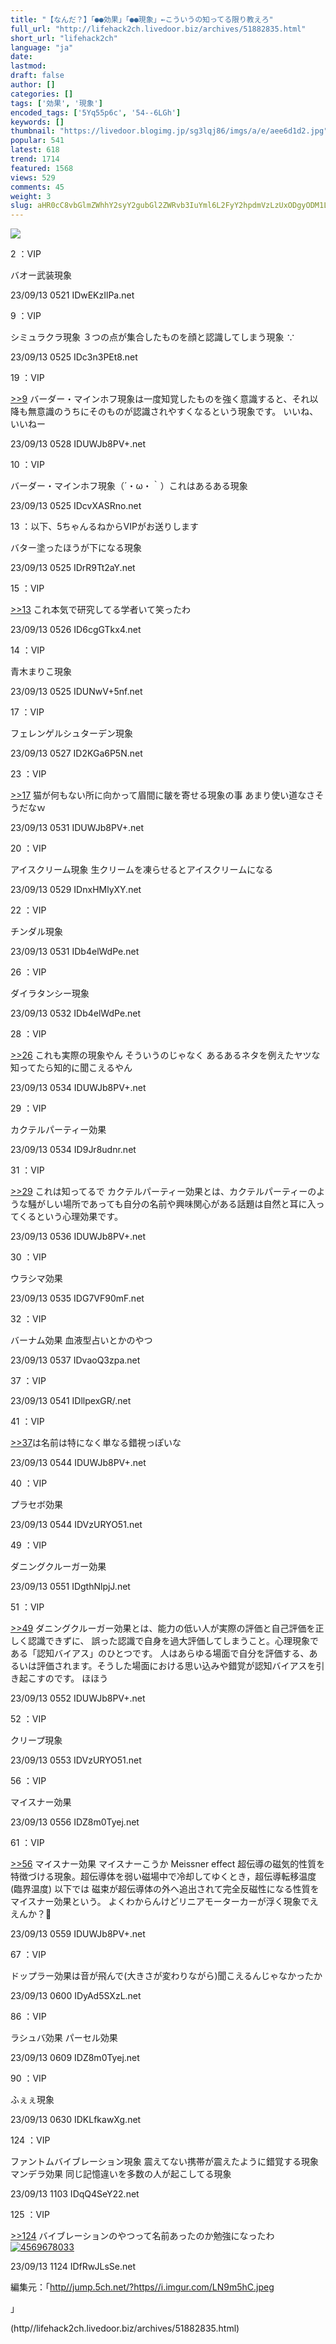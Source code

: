 ```yaml
---
title: "【なんだ？】「●●効果」「●●現象」←こういうの知ってる限り教えろ"
full_url: "http://lifehack2ch.livedoor.biz/archives/51882835.html"
short_url: "lifehack2ch"
language: "ja"
date: 
lastmod: 
draft: false
author: []
categories: []
tags: ['効果', '現象']
encoded_tags: ['5Yq55p6c', '54--6LGh']
keywords: []
thumbnail: "https://livedoor.blogimg.jp/sg3lqj86/imgs/a/e/aee6d1d2.jpg"
popular: 541
latest: 618
trend: 1714
featured: 1568
views: 529
comments: 45
weight: 3
slug: aHR0cC8vbGlmZWhhY2syY2gubGl2ZWRvb3IuYml6L2FyY2hpdmVzLzUxODgyODM1Lmh0bWw=
---
```


![](https://livedoor.blogimg.jp/sg3lqj86/imgs/a/e/aee6d1d2.jpg)

<div><p class='t_name'>2 ：VIP</p> <p class='r4'>バオー武装現象 </p><p>23/09/13 0521 IDwEKzIlPa.net</p> <p class='t_name'>9 ：VIP</p> <p class='r2'>シミュラクラ現象 ３つの点が集合したものを顔と認識してしまう現象 ∵ </p><p>23/09/13 0525 IDc3n3PEt8.net</p> <p class='t_name_res'>19 ：VIP</p> <p class='r4'><a href='#res_9'>>>9</a> バーダー・マインホフ現象は一度知覚したものを強く意識すると、それ以降も無意識のうちにそのものが認識されやすくなるという現象です。 いいね、いいねー </p><p>23/09/13 0528 IDUWJb8PV+.net</p> <p class='t_name'>10 ：VIP</p> <p class='r4'>バーダー・マインホフ現象（´・ω・｀）これはあるある現象 </p><p>23/09/13 0525 IDcvXASRno.net</p> <p class='t_name'>13 ：以下、5ちゃんるねからVIPがお送りします</p> <p class='r1'>バター塗ったほうが下になる現象 </p><p>23/09/13 0525 IDrR9Tt2aY.net</p> <p class='t_name_res'>15 ：VIP</p> <p class='r4'><a href='#res_13'>>>13</a> これ本気で研究してる学者いて笑ったわ </p><p>23/09/13 0526 ID6cgGTkx4.net</p> <p class='t_name'>14 ：VIP</p> <p class='r4'>青木まりこ現象 </p><p>23/09/13 0525 IDUNwV+5nf.net</p> <p class='t_name'>17 ：VIP</p> <p class='r2'>フェレンゲルシュターデン現象 </p><p>23/09/13 0527 ID2KGa6P5N.net</p> <p class='t_name_res'>23 ：VIP</p> <p class='r4'><a href='#res_17'>>>17</a> 猫が何もない所に向かって眉間に皺を寄せる現象の事 あまり使い道なさそうだなｗ </p><p>23/09/13 0531 IDUWJb8PV+.net</p> <p class='t_name'>20 ：VIP</p> <p class='r4'>アイスクリーム現象 生クリームを凍らせるとアイスクリームになる </p><p>23/09/13 0529 IDnxHMlyXY.net</p> <p class='t_name'>22 ：VIP</p> <p class='r4'>チンダル現象 </p><p>23/09/13 0531 IDb4elWdPe.net</p> <p class='t_name'>26 ：VIP</p> <p class='r4'>ダイラタンシー現象 </p><p>23/09/13 0532 IDb4elWdPe.net</p> <p class='t_name_res'>28 ：VIP</p> <p class='r4'><a href='#res_26'>>>26</a> これも実際の現象やん そういうのじゃなく あるあるネタを例えたヤツな 知ってたら知的に聞こえるやん </p><p>23/09/13 0534 IDUWJb8PV+.net</p> <p class='t_name'>29 ：VIP</p> <p class='r1'>カクテルパーティー効果 </p><p>23/09/13 0534 ID9Jr8udnr.net</p> <p class='t_name_res'>31 ：VIP</p> <p class='r4'><a href='#res_29'>>>29</a> これは知ってるで カクテルパーティー効果とは、カクテルパーティーのような騒がしい場所であっても自分の名前や興味関心がある話題は自然と耳に入ってくるという心理効果です。 </p><p>23/09/13 0536 IDUWJb8PV+.net</p> <p class='t_name'>30 ：VIP</p> <p class='r4'>ウラシマ効果 </p><p>23/09/13 0535 IDG7VF90mF.net</p> <p class='t_name'>32 ：VIP</p> <p class='r4'>バーナム効果 血液型占いとかのやつ </p><p>23/09/13 0537 IDvaoQ3zpa.net</p> <p class='t_name'>37 ：VIP</p> <p>23/09/13 0541 IDllpexGR/.net</p> <p class='t_name_res'>41 ：VIP</p> <p class='r4'><a href='#res_37'>>>37</a>は名前は特になく単なる錯視っぽいな </p><p>23/09/13 0544 IDUWJb8PV+.net</p> <p class='t_name'>40 ：VIP</p> <p class='r4'>プラセボ効果 </p><p>23/09/13 0544 IDVzURYO51.net</p> <p class='t_name'>49 ：VIP</p> <p class='r1'>ダニングクルーガー効果 </p><p>23/09/13 0551 IDgthNlpjJ.net</p> <p class='t_name_res'>51 ：VIP</p> <p class='r4'><a href='#res_49'>>>49</a> ダニングクルーガー効果とは、能力の低い人が実際の評価と自己評価を正しく認識できずに、 誤った認識で自身を過大評価してしまうこと。心理現象である「認知バイアス」のひとつです。 人はあらゆる場面で自分を評価する、あるいは評価されます。そうした場面における思い込みや錯覚が認知バイアスを引き起こすのです。 ほほう </p><p>23/09/13 0552 IDUWJb8PV+.net</p> <p class='t_name'>52 ：VIP</p> <p class='r4'>クリープ現象 </p><p>23/09/13 0553 IDVzURYO51.net</p> <p class='t_name'>56 ：VIP</p> <p class='r4'>マイスナー効果 </p><p>23/09/13 0556 IDZ8m0Tyej.net</p> <p class='t_name_res'>61 ：VIP</p> <p class='r4'><a href='#res_56'>>>56</a> マイスナー効果 マイスナーこうか Meissner effect 超伝導の磁気的性質を特徴づける現象。超伝導体を弱い磁場中で冷却してゆくとき，超伝導転移温度 (臨界温度) 以下では 磁束が超伝導体の外へ追出されて完全反磁性になる性質をマイスナー効果という。 よくわからんけどリニアモーターカーが浮く現象でええんか？🤔 </p><p>23/09/13 0559 IDUWJb8PV+.net</p> <p class='t_name'>67 ：VIP</p> <p class='r4'>ドップラー効果は音が飛んで(大きさが変わりながら)聞こえるんじゃなかったか </p><p>23/09/13 0600 IDyAd5SXzL.net</p> <p class='t_name'>86 ：VIP</p> <p class='r4'>ラシュバ効果 パーセル効果 </p><p>23/09/13 0609 IDZ8m0Tyej.net</p> <p class='t_name'>90 ：VIP</p> <p class='r4'>ふぇぇ現象 </p><p>23/09/13 0630 IDKLfkawXg.net</p> <p class='t_name'>124 ：VIP</p> <p class='r4'>ファントムバイブレーション現象 震えてない携帯が震えたように錯覚する現象 マンデラ効果 同じ記憶違いを多数の人が起こしてる現象 </p><p>23/09/13 1103 IDqQ4SeY22.net</p> <p class='t_name_res'>125 ：VIP</p> <p class='r2'><a href='#res_124'>>>124</a> バイブレーションのやつって名前あったのか勉強になったわ<a href='https//www.amazon.co.jp/dp/4569678033/?tag=nishiky24-22' target='_blank'><img src='https//m.media-amazon.com/images/I/51xujoTDwVS._SL500_.jpg' alt='4569678033' border='0'></a> </p><p>23/09/13 1124 IDfRwJLsSe.net</p> <p class='p_url'>編集元：「<a href='http//jump.5ch.net/?https//i.imgur.com/LN9m5hC.jpeg' target='_blank'>http//jump.5ch.net/?https//i.imgur.com/LN9m5hC.jpeg</a></p>」 <br clear='all'></div>

(http//lifehack2ch.livedoor.biz/archives/51882835.html)
